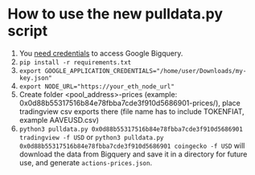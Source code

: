 # How to use the new pulldata.py script
1. You [need credentials](https://cloud.google.com/docs/authentication/getting-started) to access Google Bigquery.
2. `pip install -r requirements.txt`
3. `export GOOGLE_APPLICATION_CREDENTIALS="/home/user/Downloads/my-key.json"`
4.  `export NODE_URL="https://your_eth_node_url"`
5. Create folder <pool_address>-prices (example: 0x0d88b55317516b84e78fbba7cde3f910d5686901-prices/), place tradingview csv exports there (file name has to include TOKENFIAT, example AAVEUSD.csv)
6. `python3 pulldata.py 0x0d88b55317516b84e78fbba7cde3f910d5686901 tradingview -f USD` or `python3 pulldata.py 0x0d88b55317516b84e78fbba7cde3f910d5686901 coingecko -f USD` will download the data from Bigquery and save it in a directory for future use, and generate `actions-prices.json`.
